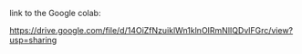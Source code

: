 link to the Google colab:

https://drive.google.com/file/d/14OiZfNzuiklWn1klnOIRmNlIQDvlFGrc/view?usp=sharing

